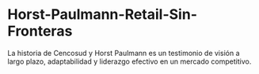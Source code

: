 # Horst-Paulmann-Retail-Sin-Fronteras
La historia de Cencosud y Horst Paulmann es un testimonio de visión a largo plazo, adaptabilidad y liderazgo efectivo en un mercado competitivo.
